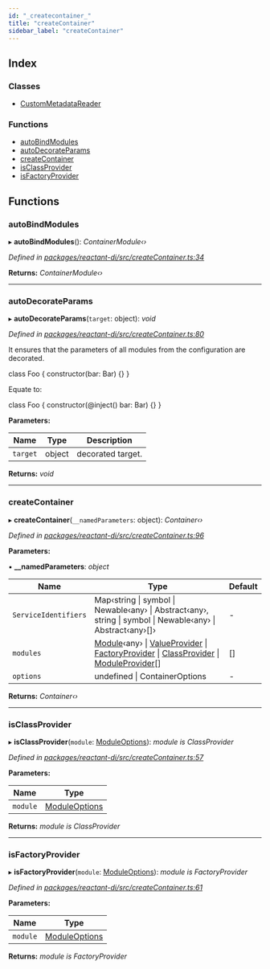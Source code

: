 ```yaml
---
id: "_createcontainer_"
title: "createContainer"
sidebar_label: "createContainer"
---
```


## Index

### Classes

* [CustomMetadataReader](../classes/_createcontainer_.custommetadatareader.md)

### Functions

* [autoBindModules](_createcontainer_.md#autobindmodules)
* [autoDecorateParams](_createcontainer_.md#autodecorateparams)
* [createContainer](_createcontainer_.md#createcontainer)
* [isClassProvider](_createcontainer_.md#isclassprovider)
* [isFactoryProvider](_createcontainer_.md#isfactoryprovider)

## Functions

###  autoBindModules

▸ **autoBindModules**(): *ContainerModule‹›*

*Defined in [packages/reactant-di/src/createContainer.ts:34](https://github.com/unadlib/reactant/blob/37c7818/packages/reactant-di/src/createContainer.ts#L34)*

**Returns:** *ContainerModule‹›*

___

###  autoDecorateParams

▸ **autoDecorateParams**(`target`: object): *void*

*Defined in [packages/reactant-di/src/createContainer.ts:80](https://github.com/unadlib/reactant/blob/37c7818/packages/reactant-di/src/createContainer.ts#L80)*

It ensures that the parameters of all modules from the configuration are decorated.

class Foo {
  constructor(bar: Bar) {}
}

Equate to:

class Foo {
  constructor(@inject() bar: Bar) {}
}

**Parameters:**

Name | Type | Description |
------ | ------ | ------ |
`target` | object | decorated target.  |

**Returns:** *void*

___

###  createContainer

▸ **createContainer**(`__namedParameters`: object): *Container‹›*

*Defined in [packages/reactant-di/src/createContainer.ts:96](https://github.com/unadlib/reactant/blob/37c7818/packages/reactant-di/src/createContainer.ts#L96)*

**Parameters:**

▪ **__namedParameters**: *object*

Name | Type | Default |
------ | ------ | ------ |
`ServiceIdentifiers` | Map‹string &#124; symbol &#124; Newable‹any› &#124; Abstract‹any›, string &#124; symbol &#124; Newable‹any› &#124; Abstract‹any›[]› | - |
`modules` | [Module](../interfaces/_interfaces_.module.md)‹any› &#124; [ValueProvider](../interfaces/_interfaces_.valueprovider.md) &#124; [FactoryProvider](../interfaces/_interfaces_.factoryprovider.md) &#124; [ClassProvider](../interfaces/_interfaces_.classprovider.md) &#124; [ModuleProvider](../interfaces/_interfaces_.moduleprovider.md)[] | [] |
`options` | undefined &#124; ContainerOptions | - |

**Returns:** *Container‹›*

___

###  isClassProvider

▸ **isClassProvider**(`module`: [ModuleOptions](_interfaces_.md#moduleoptions)): *module is ClassProvider*

*Defined in [packages/reactant-di/src/createContainer.ts:57](https://github.com/unadlib/reactant/blob/37c7818/packages/reactant-di/src/createContainer.ts#L57)*

**Parameters:**

Name | Type |
------ | ------ |
`module` | [ModuleOptions](_interfaces_.md#moduleoptions) |

**Returns:** *module is ClassProvider*

___

###  isFactoryProvider

▸ **isFactoryProvider**(`module`: [ModuleOptions](_interfaces_.md#moduleoptions)): *module is FactoryProvider*

*Defined in [packages/reactant-di/src/createContainer.ts:61](https://github.com/unadlib/reactant/blob/37c7818/packages/reactant-di/src/createContainer.ts#L61)*

**Parameters:**

Name | Type |
------ | ------ |
`module` | [ModuleOptions](_interfaces_.md#moduleoptions) |

**Returns:** *module is FactoryProvider*
